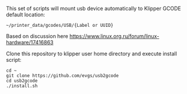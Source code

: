 This set of scripts will mount usb device automatically to Klipper GCODE default location:
```
~/printer_data/gcodes/USB/{Label or UUID}
```

Based on discussion here https://www.linux.org.ru/forum/linux-hardware/17416863


Clone this repository to klipper user home directory and execute install script:

```
cd ~
git clone https://github.com/evgs/usb2gcode
cd usb2gcode
./install.sh
```

